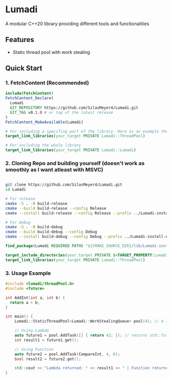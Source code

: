 # Lumadi

A modular C++20 library providing different tools and functionalities

## Features
- Static thread pool with work stealing

## Quick Start

### 1. FetchContent (Recommended)
```cmake
include(FetchContent)
FetchContent_Declare(
  Lumadi
  GIT_REPOSITORY https://github.com/SilasMeyer4/Lumadi.git
  GIT_TAG v0.1.0 # or tag of the latest release
)
FetchContent_MakeAvailable(Lumadi)

# For including a specifing part of the library. Here as an example the ThreadPool
target_link_libraries(your_target PRIVATE Lumadi::ThreadPool)

# For including the whole library
target_link_libraries(your_target PRIVATE Lumadi::Lumadi)
```

### 2. Cloning Repo and building yourself (doesn't work as smoothly as I want atleast with MSVC)
```bash

git clone https://github.com/SilasMeyer4/Lumadi.git
cd Lumadi

# For release
cmake -S . -B build-release
cmake --build build-release --config Release
cmake --install build-release --config Release --prefix ../Lumadi-install-release

# For Debug
cmake -S . -B build-debug
cmake --build build-debug --config Debug
cmake --install build-debug --config Debug --prefix ../Lumadi-install-debug
```

```cmake
find_package(Lumadi REQUIRED PATHS "${CMAKE_SOURCE_DIR}/lib/Lumadi-install-<here debug or release>/lib/cmake/lumadi")

target_include_directories(your_target PRIVATE $<TARGET_PROPERTY:Lumadi::ThreadPool,INTERFACE_INCLUDE_DIRECTORIES>)
target_link_libraries(your_target PRIVATE Lumadi::ThreadPool)
```

### 3. Usage Example
```cpp
#include <lumadi/threadPool.h>
#include <future>

int AddInt(int a, int b) {
  return a + b;
}

int main() {
    Lumadi::StaticThreadPool<Lumadi::WorkStealingQueue> pool(4); // 4 is the amount of threads in this example

    // Using Lambda
    auto future1 = pool.AddTask([] { return 42; }); // returns std::future
    int result1 = future1.get();

    // Using Function
    auto future2 = pool.AddTask(CompareInt, 4, 6);
    bool result2 = future2.get();

    std::cout << "Lambda returned: " << result1 << " | Function returned: " << result2 << std::endl;
}

```


